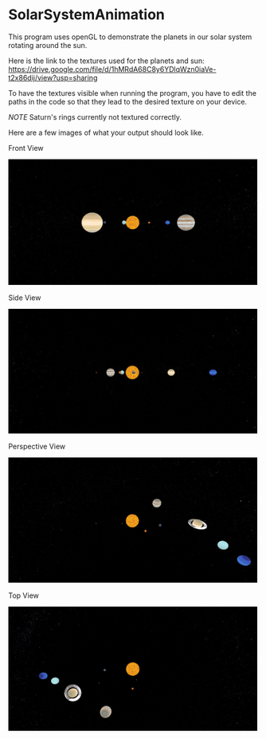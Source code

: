 # SolarSystemAnimation
This program uses openGL to demonstrate the planets in our solar system rotating around the sun.

Here is the link to the textures used for the planets and sun:
https://drive.google.com/file/d/1hMRdA68C8y6YDlqWzn0iaVe-t2x86dij/view?usp=sharing

To have the textures visible when running the program, you have to edit the paths in the code
so that they lead to the desired texture on your device.

*NOTE*
Saturn's rings currently not textured correctly.

Here are a few images of what your output should look like.

Front View

<img src="Images/frontView.png" width=500>

Side View

<img src="Images/sideView.png" width=500>

Perspective View

<img src="Images/perspectiveView.png" width=500>

Top View

<img src="Images/topView.png" width=500>
